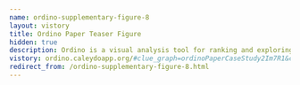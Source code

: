 ```yaml
---
name: ordino-supplementary-figure-8
layout: vistory
title: Ordino Paper Teaser Figure
hidden: true
description: Ordino is a visual analysis tool for ranking and exploring genes, cell lines, and tissue samples.
vistory: ordino.caleydoapp.org/#clue_graph=ordinoPaperCaseStudy2Im7R1&clue_state=67
redirect_from: /ordino-supplementary-figure-8.html
---
```

